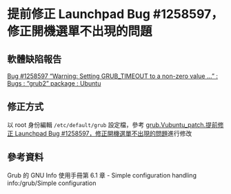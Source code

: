 # 提前修正 Launchpad Bug #1258597，修正開機選單不出現的問題
## 軟體缺陷報告
[Bug #1258597 “Warning: Setting GRUB_TIMEOUT to a non-zero value ...” : Bugs : “grub2” package : Ubuntu](https://bugs.launchpad.net/ubuntu/+source/grub2/+bug/1258597)

## 修正方式
以 root 身份編輯 `/etc/default/grub` 設定檔，參考 [grub.Vubuntu_patch.提前修正 Launchpad Bug #1258597，修正開機選單不出現的問題](grub.Vubuntu_patch.提前修正%20Launchpad%20Bug%20%231258597，修正開機選單不出現的問題)進行修改

## 參考資料
Grub 的 GNU Info 使用手冊第 6.1 章 - Simple configuration handling
info:/grub/Simple configuration
